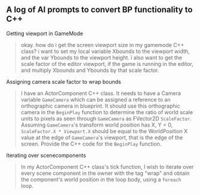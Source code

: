 ## A log of AI prompts to convert BP functionality to C++

Getting viewport in GameMode
> okay. how do i get the screen viewport size in my gamemode C++ class? i want to set my local variable Xbounds to the viewport width, and the var Ybounds to the viewport height. i also want to get the scale factor of the editor viewport, if the game is running in the editor, and multiply Xbounds and Ybounds by that scale factor.

Assigning camera scale factor to wrap bounds
> I have an ActorComponent C++ class. It needs to have a Camera variable `GameCamera` which can be assigned a reference to an orthographic camera in blueprint. It should use this orthographic camera in the `BeginPlay` function to determine the ratio of world scale units to pixels as seen through `GameCamera` as FVector2D `ScaleFactor`. Assuming `GameCamera`'s transform world position has X, Y = 0, `ScaleFactor.X * Viewport.X` should be equal to the WorldPosition X value at the edge of `GameCamera`'s viewport, that is the edge of the screen. Provide the C++ code for the `BeginPlay` function.

Iterating over scenecomponents
> In my ActorComponent C++ class's tick function, I wish to iterate over every scene component in the owner with the tag "wrap" and obtain the component's world position in the loop body, using a `foreach` loop.